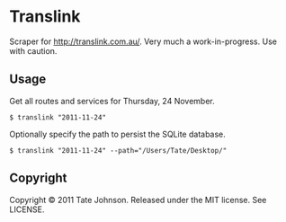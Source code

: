 # Translink

Scraper for http://translink.com.au/. Very much a work-in-progress. Use with caution.

## Usage

Get all routes and services for Thursday, 24 November.

    $ translink "2011-11-24"
    
Optionally specify the path to persist the SQLite database.

    $ translink "2011-11-24" --path="/Users/Tate/Desktop/"

## Copyright

Copyright © 2011 Tate Johnson. Released under the MIT license. See LICENSE.
